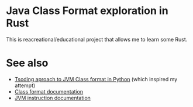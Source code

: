 # Java Class Format exploration in Rust

This is reacreational/educational project that allows me to learn some Rust.

# See also

- [Tsoding aproach to JVM Class format in Python](https://www.youtube.com/watch?v=67FmRyv8jTM) (which inspired my attempt)
- [Class format documentation](https://docs.oracle.com/javase/specs/jvms/se7/html/jvms-4.html)
- [JVM instruction documentation](https://docs.oracle.com/javase/specs/jvms/se7/html/jvms-6.html)
